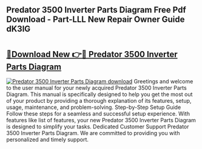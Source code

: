 ## Predator 3500 Inverter Parts Diagram Free Pdf Download - Part-LLL New Repair Owner Guide dK3lG

# <h2><a href="http://dfqtdhq.blite.top/?on=Predator+3500+Inverter+Parts+Diagram">🔗Download New 👉🔴 Predator 3500 Inverter Parts Diagram</a></h2>

[![Predator 3500 Inverter Parts Diagram download](https://i.imgur.com/lujVjoI.png)](http://dfqtdhq.blite.top/?on=Predator+3500+Inverter+Parts+Diagram)
Greetings and welcome to the user manual for your newly acquired Predator 3500 Inverter Parts Diagram. This manual is specifically designed to help you get the most out of your product by providing a thorough explanation of its features, setup, usage, maintenance, and problem-solving. Step-by-Step Setup Guide Follow these steps for a seamless and successful setup experience. With features like list of features, your new Predator 3500 Inverter Parts Diagram is designed to simplify your tasks. Dedicated Customer Support Predator 3500 Inverter Parts Diagram. We are committed to providing you with personalized and timely support.
